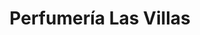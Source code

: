 ---
title: "Perfumería Las Villas"
url: /caracas/perfumeria-las-villas-av-la-estancia/
shop: perfumería
---